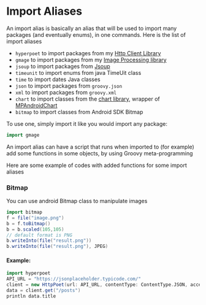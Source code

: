 # Import Aliases
An import alias is basically an alias that will be used to import many packages (and eventually enums),
in one commands. Here is the list of import aliases

- `hyperpoet` to import packages from my [Http Client Library](https://github.com/tambapps/java-rest-client)
- `gmage` to import packages from my [Image Processing library](https://github.com/tambapps/gmage)
- `jsoup` to import packages from [Jsoup](https://jsoup.org/)
- `timeunit` to import enums from java TimeUit class
- `time` to import dates Java classes
- `json` to import packages from `groovy.json`
- `xml` to import packages from `groovy.xml`
- `chart` to import classes from the [chart library](https://tambapps.github.io/groovy-shell-user-manual/libraries/charts/), wrapper of [MPAndroidChart](https://github.com/PhilJay/MPAndroidChart)
- `bitmap` to import classes from Android SDK Bitmap

To use one, simply import it like you would import any package:
````groovy
import gmage
````

An import alias can have a script that runs when imported to (for example) add some functions in some objects, by using
Groovy meta-programming


Here are some example of codes with added functions for some import aliases

### Bitmap
You can use android Bitmap class to manipulate images
```groovy
import bitmap
f = file("image.png")
b = f.toBitmap()
b = b.scaled(105,105)
// default format is PNG
b.writeInto(file("result.png"))
b.writeInto(file("result.png"), JPEG)
```

#### Example:
```groovy
import hyperpoet
API_URL = "https://jsonplaceholder.typicode.com/"
client = new HttpPoet(url: API_URL, contentType: ContentType.JSON, acceptContentType: ContentType.JSON)
data = client.get("/posts")
println data.title
```

